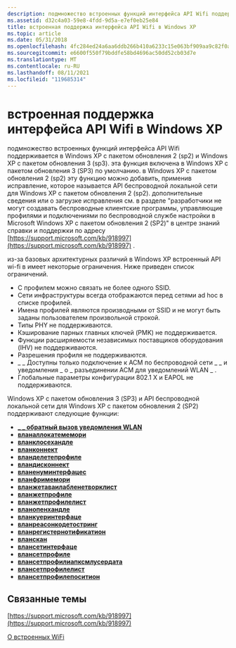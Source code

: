 ```yaml
---
description: подмножество встроенных функций интерфейса API Wifi поддерживается в Windows XP с пакетом обновления 2 (sp2) и Windows XP с пакетом обновления 3 (sp3).
ms.assetid: d32c4a03-59e8-4fdd-9d5a-e7ef0eb25e84
title: встроенная поддержка интерфейса API Wifi в Windows XP
ms.topic: article
ms.date: 05/31/2018
ms.openlocfilehash: 4fc284ed24a6aa6ddb266b410a6233c15e063bf909aa9c82f0afa3dc070c9289
ms.sourcegitcommit: e6600f550f79bddfe58bd4696ac50dd52cb03d7e
ms.translationtype: MT
ms.contentlocale: ru-RU
ms.lasthandoff: 08/11/2021
ms.locfileid: "119685314"
---
```

# <a name="native-wifi-api-support-on-windows-xp"></a>встроенная поддержка интерфейса API Wifi в Windows XP

подмножество встроенных функций интерфейса API Wifi поддерживается в Windows XP с пакетом обновления 2 (sp2) и Windows XP с пакетом обновления 3 (sp3). эта функция включена в Windows XP с пакетом обновления 3 (SP3) по умолчанию. в Windows XP с пакетом обновления 2 (sp2) эту функцию можно добавить, применив исправление, которое называется API беспроводной локальной сети для Windows XP с пакетом обновления 2 (sp2). дополнительные сведения или о загрузке исправления см. в разделе "разработчики не могут создавать беспроводные клиентские программы, управляющие профилями и подключениями по беспроводной службе настройки в Microsoft Windows XP с пакетом обновления 2 (SP2)" в центре знаний справки и поддержки по адресу [https://support.microsoft.com/kb/918997](https://support.microsoft.com/kb/918997) .

из-за базовых архитектурных различий в Windows XP встроенный API wi-fi в имеет некоторые ограничения. Ниже приведен список ограничений.

-   С профилем можно связать не более одного SSID.
-   Сети инфраструктуры всегда отображаются перед сетями ad hoc в списке профилей.
-   Имена профилей являются производными от SSID и не могут быть заданы пользователем произвольной строкой.
-   Типы PHY не поддерживаются.
-   Кэширование парных главных ключей (PMK) не поддерживается.
-   Функции расширяемости независимых поставщиков оборудования (IHV) не поддерживаются.
-   Разрешения профиля не поддерживаются.
-   \_ \_ Доступны только подключение к ACM по беспроводной сети \_ \_ и уведомления \_ о \_ разъединении ACM для уведомлений WLAN \_ .
-   Глобальные параметры конфигурации 802.1 X и EAPOL не поддерживаются.

Windows XP с пакетом обновления 3 (SP3) и API беспроводной локальной сети для Windows XP с пакетом обновления 2 (SP2) поддерживают следующие функции:

-   [**\_ \_ обратный вызов уведомления WLAN**](/windows/win32/api/wlanapi/nc-wlanapi-wlan_notification_callback)
-   [**вланаллокатемемори**](/windows/desktop/api/wlanapi/nf-wlanapi-wlanallocatememory)
-   [**вланклосехандле**](/windows/desktop/api/wlanapi/nf-wlanapi-wlanclosehandle)
-   [**вланконнект**](/windows/desktop/api/wlanapi/nf-wlanapi-wlanconnect)
-   [**вланделетепрофиле**](/windows/desktop/api/wlanapi/nf-wlanapi-wlandeleteprofile)
-   [**вландисконнект**](/windows/desktop/api/wlanapi/nf-wlanapi-wlandisconnect)
-   [**вланенуминтерфацес**](/windows/desktop/api/wlanapi/nf-wlanapi-wlanenuminterfaces)
-   [**вланфримемори**](/windows/desktop/api/wlanapi/nf-wlanapi-wlanfreememory)
-   [**вланжетаваилабленетворклист**](/windows/desktop/api/wlanapi/nf-wlanapi-wlangetavailablenetworklist)
-   [**вланжетпрофиле**](/windows/desktop/api/wlanapi/nf-wlanapi-wlangetprofile)
-   [**вланжетпрофилелист**](/windows/desktop/api/wlanapi/nf-wlanapi-wlangetprofilelist)
-   [**вланопенхандле**](/windows/desktop/api/wlanapi/nf-wlanapi-wlanopenhandle)
-   [**вланкуеринтерфаце**](/windows/desktop/api/Wlanapi/nf-wlanapi-wlanqueryinterface)
-   [**вланреасонкодетостринг**](/windows/desktop/api/wlanapi/nf-wlanapi-wlanreasoncodetostring)
-   [**вланрегистернотификатион**](/windows/desktop/api/wlanapi/nf-wlanapi-wlanregisternotification)
-   [**вланскан**](/windows/desktop/api/wlanapi/nf-wlanapi-wlanscan)
-   [**влансетинтерфаце**](/windows/desktop/api/Wlanapi/nf-wlanapi-wlansetinterface)
-   [**влансетпрофиле**](/windows/desktop/api/wlanapi/nf-wlanapi-wlansetprofile)
-   [**влансетпрофилиапксмлусердата**](/windows/desktop/api/wlanapi/nf-wlanapi-wlansetprofileeapxmluserdata)
-   [**влансетпрофилелист**](/windows/desktop/api/wlanapi/nf-wlanapi-wlansetprofilelist)
-   [**влансетпрофилепоситион**](/windows/desktop/api/wlanapi/nf-wlanapi-wlansetprofileposition)

## <a name="related-topics"></a>Связанные темы

<dl> <dt>

[https://support.microsoft.com/kb/918997](https://support.microsoft.com/kb/918997)
</dt> <dt>

[О встроенных WiFi](about-native-wifi.md)
</dt> </dl>

 

 
